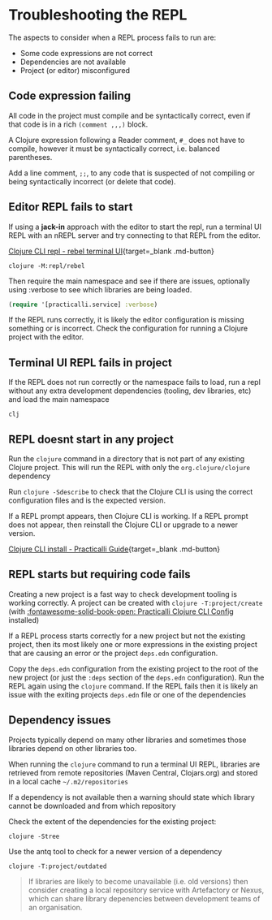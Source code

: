# Troubleshooting the REPL

The aspects to consider when a REPL process fails to run are:

* Some code expressions are not correct
* Dependencies are not available
* Project (or editor) misconfigured

## Code expression failing

All code in the project must compile and be syntactically correct, even if that code is in a rich `(comment ,,,)` block.

A Clojure expression following a Reader comment, `#_` does not have to compile, however it must be syntactically correct, i.e. balanced parentheses.

Add a line comment, `;;`, to any code that is suspected of not compiling or being syntactically incorrect (or delete that code).

## Editor REPL fails to start

If using a **jack-in** approach with the editor to start the repl, run a terminal UI REPL with an nREPL server and try connecting to that REPL from the editor.

[Clojure CLI repl - rebel terminal UI](/clojure/clojure-cli/repl/coding/){target=_blank .md-button}

```shell
clojure -M:repl/rebel
```

Then require the main namespace and see if there are issues, optionally using :verbose to see which libraries are being loaded.

```clojure
(require '[practicalli.service] :verbose)
```

If the REPL runs correctly, it is likely the editor configuration is missing something or is incorrect.  Check the configuration for running a Clojure project with the editor.

## Terminal UI REPL fails in project

If the REPL does not run correctly or the namespace fails to load, run a repl without any extra development dependencies (tooling, dev libraries, etc) and load the main namespace

```shell
clj
```

## REPL doesnt start in any project

Run the `clojure` command in a directory that is not part of any existing Clojure project.  This will run the REPL with only the `org.clojure/clojure` dependency

Run `clojure -Sdescribe` to check that the Clojure CLI is using the correct configuration files and is the expected version.

If a REPL prompt appears, then Clojure CLI is working.  If a REPL prompt does not appear, then reinstall the Clojure CLI or upgrade to a newer version.

[Clojure CLI install - Practicalli Guide](/clojure/install/clojure-cli.md){target=_blank .md-button}

## REPL starts but requiring code fails

Creating a new project is a fast way to check development tooling is working correctly.  A project can be created with `clojure -T:project/create` (with [:fontawesome-solid-book-open: Practicalli Clojure CLI Config](/clojure/install/clojure-cli/) installed)

If a REPL process starts correctly for a new project but not the existing project, then its most likely one or more expressions in the existing project that are causing an error or the project `deps.edn` configuration.

Copy the `deps.edn` configuration from the existing project to the root of the new project (or just the `:deps` section of the `deps.edn` configuration).  Run the REPL again using the `clojure` command.  If the REPL fails then it is likely an issue with the exiting projects `deps.edn` file or one of the dependencies

## Dependency issues

Projects typically depend on many other libraries and sometimes those libraries depend on other libraries too.

When running the `clojure` command to run a terminal UI REPL, libraries are retrieved from remote repositories (Maven Central, Clojars.org) and stored in a local cache `~/.m2/repositories`

If a dependency is not available then a warning should state which library cannot be downloaded and from which repository

Check the extent of the dependencies for the existing project:

```shell
clojure -Stree
```

Use the antq tool to check for a newer version of a dependency

```shell
clojure -T:project/outdated
```

> If libraries are likely to become unavailable (i.e. old versions) then consider creating a local repository service with Artefactory or Nexus, which can share library depenencies between development teams of an organisation.
